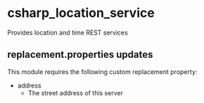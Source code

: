 # csharp_location_service
Provides location and time REST services

## replacement.properties updates
This module requires the following custom replacement property:
- address
  - The street address of this server
